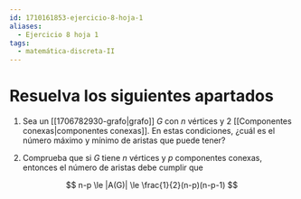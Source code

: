 ```yaml
---
id: 1710161853-ejercicio-8-hoja-1
aliases:
  - Ejercicio 8 hoja 1
tags:
  - matemática-discreta-II
---
```


# Resuelva los siguientes apartados

1. Sea un [[1706782930-grafo|grafo]] $G$ con $n$ vértices y 2 [[Componentes conexas|componentes conexas]]. En estas condiciones, ¿cuál es el número máximo y mínimo de aristas que puede tener?

2. Comprueba que si $G$ tiene $n$ vértices y $p$ componentes conexas, entonces el número de aristas debe cumplir que

$$
n-p \le |A(G)| \le \frac{1}{2}(n-p)(n-p-1)
$$
